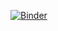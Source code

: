 [![Binder](https://mybinder.org/badge_logo.svg)](https://mybinder.org/v2/gh/abgacs/MEWALP.git/main?labpath=voila%2Frender%2FMEWALP_main.ipynb)
